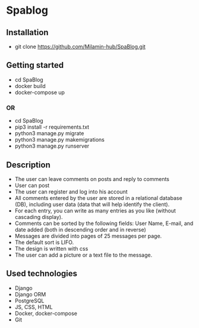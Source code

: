 # Spablog

## Installation

- git clone https://github.com/Milamin-hub/SpaBlog.git

## Getting started 
- cd SpaBlog
- docker build
- docker-compose up
### OR 
- cd SpaBlog
- pip3 install -r requirements.txt
- python3 manage.py migrate
- python3 manage.py makemigrations
- python3 manage.py runserver


## Description
- The user can leave comments on posts and reply to comments
- User can post
- The user can register and log into his account
- All comments entered by the user are stored in a relational database (DB), including user data (data that will help identify the client).
- For each entry, you can write as many entries as you like (without cascading display).
- Comments can be sorted by the following fields: User Name,
E-mail, and date added (both in descending order and in reverse)
- Messages are divided into pages of 25 messages per page.
- The default sort is LIFO.
- The design is written with css
- The user can add a picture or a text file to the message.

## Used technologies
- Django
- Django ORM
- PostgreSQL
- JS, CSS, HTML
- Docker, docker-compose
- Git
